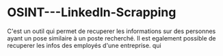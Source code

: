 # OSINT---LinkedIn-Scrapping
C'est un outil qui permet de recuperer les informations sur des personnes ayant un pose similaire à un poste recherché. Il est egalement possible de recuperer les infos des employés d'une entreprise. qui 
